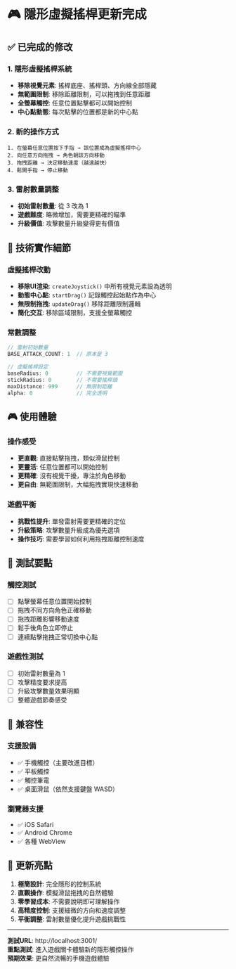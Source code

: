 # 🎮 隱形虛擬搖桿更新完成

## ✅ 已完成的修改

### 1. 隱形虛擬搖桿系統
- **移除視覺元素**: 搖桿底座、搖桿頭、方向線全部隱藏
- **無範圍限制**: 移除距離限制，可以拖拽到任意距離
- **全螢幕觸控**: 任意位置點擊都可以開始控制
- **中心點動態**: 每次點擊的位置都是新的中心點

### 2. 新的操作方式
```
1. 在螢幕任意位置按下手指 → 該位置成為虛擬搖桿中心
2. 向任意方向拖拽 → 角色朝該方向移動
3. 拖拽距離 → 決定移動速度（越遠越快）
4. 鬆開手指 → 停止移動
```

### 3. 雷射數量調整
- **初始雷射數量**: 從 3 改為 1
- **遊戲難度**: 略微增加，需要更精確的瞄準
- **升級價值**: 攻擊數量升級變得更有價值

## 🎯 技術實作細節

### 虛擬搖桿改動
- **移除UI渲染**: `createJoystick()` 中所有視覺元素設為透明
- **動態中心點**: `startDrag()` 記錄觸控起始點作為中心
- **無限制拖拽**: `updateDrag()` 移除距離限制邏輯
- **簡化交互**: 移除區域限制，支援全螢幕觸控

### 常數調整
```javascript
// 雷射初始數量
BASE_ATTACK_COUNT: 1  // 原本是 3

// 虛擬搖桿設定
baseRadius: 0         // 不需要視覺範圍
stickRadius: 0        // 不需要搖桿頭
maxDistance: 999      // 無限制距離
alpha: 0              // 完全透明
```

## 🎮 使用體驗

### 操作感受
- **更直觀**: 直接點擊拖拽，類似滑鼠控制
- **更靈活**: 任意位置都可以開始控制
- **更精確**: 沒有視覺干擾，專注於角色移動
- **更自由**: 無範圍限制，大幅拖拽實現快速移動

### 遊戲平衡
- **挑戰性提升**: 單發雷射需要更精確的定位
- **升級策略**: 攻擊數量升級成為優先選項
- **操作技巧**: 需要學習如何利用拖拽距離控制速度

## 🧪 測試要點

### 觸控測試
- [ ] 點擊螢幕任意位置開始控制
- [ ] 拖拽不同方向角色正確移動
- [ ] 拖拽距離影響移動速度
- [ ] 鬆手後角色立即停止
- [ ] 連續點擊拖拽正常切換中心點

### 遊戲性測試
- [ ] 初始雷射數量為 1
- [ ] 攻擊精度要求提高
- [ ] 升級攻擊數量效果明顯
- [ ] 整體遊戲節奏感受

## 📱 兼容性

### 支援設備
- ✅ 手機觸控（主要改進目標）
- ✅ 平板觸控
- ✅ 觸控筆電
- ✅ 桌面滑鼠（依然支援鍵盤 WASD）

### 瀏覽器支援
- ✅ iOS Safari
- ✅ Android Chrome
- ✅ 各種 WebView

## 🎉 更新亮點

1. **極簡設計**: 完全隱形的控制系統
2. **直觀操作**: 模擬滑鼠拖拽的自然體驗  
3. **零學習成本**: 不需要說明即可理解操作
4. **高精度控制**: 支援細微的方向和速度調整
5. **平衡調整**: 雷射數量優化提升遊戲挑戰性

---

**測試URL**: http://localhost:3001/  
**重點測試**: 進入遊戲關卡體驗新的隱形觸控操作  
**預期效果**: 更自然流暢的手機遊戲體驗